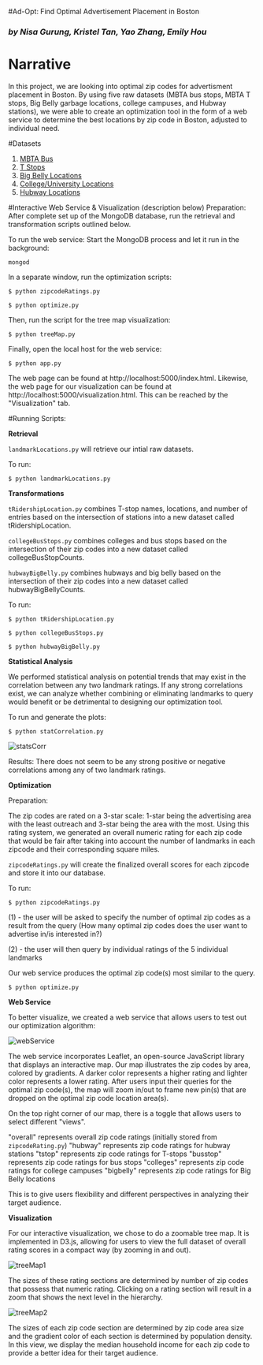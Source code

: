 #Ad-Opt: Find Optimal Advertisement Placement in Boston
### *by Nisa Gurung, Kristel Tan, Yao Zhang, Emily Hou*

# Narrative

In this project, we are looking into optimal zip codes for advertisment placement in Boston. By using five raw datasets (MBTA bus stops, MBTA T stops, Big Belly garbage locations, college campuses, and Hubway stations), we were able to create an optimization tool in the form of a web service to determine the best locations by zip code in Boston, adjusted to individual need. 

#Datasets

1. [MBTA Bus](https://boston.opendatasoft.com/explore/dataset/mbta-bus-stops/)
2. [T Stops](http://erikdemaine.org/maps/mbta/mbta.yaml)
3. [Big Belly Locations](https://data.cityofboston.gov/City-Services/Big-Belly-Locations/42qi-w8d7)
4. [College/University Locations](https://boston.opendatasoft.com/explore/dataset/colleges-and-universities/)
5. [Hubway Locations](https://boston.opendatasoft.com/explore/dataset/hubway-stations-in-boston/)

#Interactive Web Service & Visualization (description below)
Preparation: After complete set up of the MongoDB database, run the retrieval and transformation scripts outlined below.

To run the web service:
Start the MongoDB process and let it run in the background:

```
mongod
```
In a separate window, run the optimization scripts:

```
$ python zipcodeRatings.py

$ python optimize.py

```
Then, run the script for the tree map visualization:

```
$ python treeMap.py
```

Finally, open the local host for the web service:

```
$ python app.py
```
The web page can be found at http://localhost:5000/index.html.
Likewise, the web page for our visualization can be found at http://localhost:5000/visualization.html. This can be reached by the "Visualization" tab.


#Running Scripts: 

**Retrieval**

`landmarkLocations.py` will retrieve our intial raw datasets. 

To run:

```
$ python landmarkLocations.py
```

**Transformations**

`tRidershipLocation.py` combines T-stop names, locations, and number of entries based on the intersection of stations into a new dataset called tRidershipLocation. 

`collegeBusStops.py` combines colleges and bus stops based on the intersection of their zip codes into a new dataset called collegeBusStopCounts. 

`hubwayBigBelly.py` combines hubways and big belly based on the intersection of their zip codes into a new dataset called hubwayBigBellyCounts.

To run:

```
$ python tRidershipLocation.py

$ python collegeBusStops.py

$ python hubwayBigBelly.py
```

**Statistical Analysis**

We performed statistical analysis on potential trends that may exist in the correlation between any two landmark ratings. If any strong correlations exist, we can analyze whether combining or eliminating landmarks to query would benefit or be detrimental to designing our optimization tool. 

To run and generate the plots:

```
$ python statCorrelation.py

```

![statsCorr](https://github.com/ktango/course-2016-fal-proj/blob/master/ktan_ngurung_yazhang_emilyh23/statCorrelation.png)

Results: There does not seem to be any strong positive or negative correlations among any of two landmark ratings. 


**Optimization**

Preparation:

The zip codes are rated on a 3-star scale: 1-star being the advertising area with the least outreach and 3-star being the area with the most. Using this rating system, we generated an overall numeric rating for each zip code that would be fair after taking into account the number of landmarks in each zipcode and their corresponding square miles. 

`zipcodeRatings.py` will create the finalized overall scores for each zipcode and store it into our database.

To run:

```
$ python zipcodeRatings.py
```

(1) - the user will be asked to specify the number of optimal zip codes as a result from the query (How many optimal zip codes does the user want to advertise in/is interested in?)

(2) - the user will then query by individual ratings of the 5 individual landmarks

Our web service produces the optimal zip code(s) most similar to the query. 

```
$ python optimize.py
```

**Web Service**

To better visualize, we created a web service that allows users to test out our optimization algorithm:

![webService](https://github.com/ktango/course-2016-fal-proj/blob/master/ktan_ngurung_yazhang_emilyh23/webservice.png)

The web service incorporates Leaflet, an open-source JavaScript library that displays an interactive map. Our map illustrates the zip codes by area, colored by gradients. A darker color represents a higher rating and lighter color represents a lower rating. After users input their queries for the optimal zip code(s), the map will zoom in/out to frame new pin(s) that are dropped on the optimal zip code location area(s). 

On the top right corner of our map, there is a toggle that allows users to select different "views".

"overall" represents overall zip code ratings (initially stored from `zipcodeRating.py`)
"hubway" represents zip code ratings for hubway stations
"tstop" represents zip code ratings for T-stops
"busstop" represents zip code ratings for bus stops
"colleges" represents zip code ratings for college campuses
"bigbelly" represents zip code ratings for Big Belly locations

This is to give users flexibility and different perspectives in analyzing their target audience. 

**Visualization**

For our interactive visualization, we chose to do a zoomable tree map. It is implemented in D3.js, allowing for users to view the full dataset of overall rating scores in a compact way (by zooming in and out). 

![treeMap1](https://github.com/ktango/course-2016-fal-proj/blob/master/ktan_ngurung_yazhang_emilyh23/treemap_ratings.jpg)

The sizes of these rating sections are determined by number of zip codes that possess that numeric rating. Clicking on a rating section will result in a zoom that shows the next level in the hierarchy. 

![treeMap2](https://github.com/ktango/course-2016-fal-proj/blob/master/ktan_ngurung_yazhang_emilyh23/treemap_zoomed.jpg)

The sizes of each zip code section are determined by zip code area size and the gradient color of each section is determined by population density. In this view, we display the median household income for each zip code to provide a better idea for their target audience. 